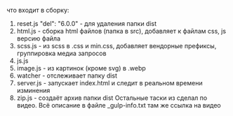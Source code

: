 что входит в сборку:
1) reset.js "del": "6.0.0" - для удаления папки dist
2) html.js - сборка html файлов (папка в src), добавляет к файлам css, js версию файла
3) scss.js - из scss в .css и min.css, добавляет вендорные префиксы, группировка медиа запросов
4) js.js
5) image.js - из картинок (кроме svg) в .webp
6) watcher - отслеживает папку dist
7) server.js - запускает index.html и следит в реальном времени изминения
8) zip.js - создаёт архив папки dist
Остальные таски из сделал по видео.
Всё описание в файле _gulp-info.txt там же ссылка на видео
